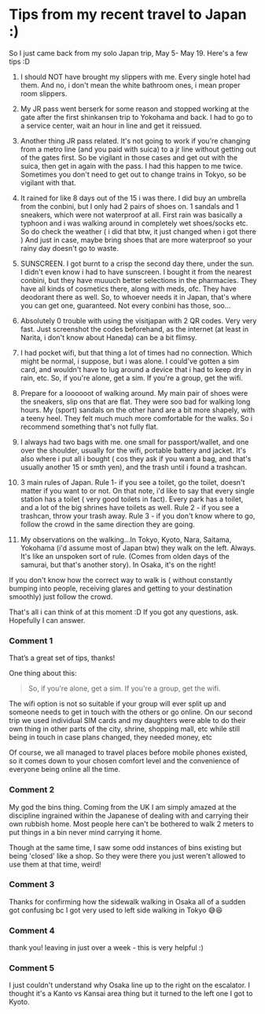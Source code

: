# Tips from my recent travel to Japan :)

So I just came back from my solo Japan trip, May 5- May 19. Here's a few tips :D  
  
1. I should NOT have brought my slippers with me. Every single hotel had them. And no, i don't mean the white bathroom ones, i mean proper room slippers.  
  
2. My JR pass went berserk for some reason and stopped working at the gate after the first shinkansen trip to Yokohama and back. I had to go to a service center, wait an hour in line and get it reissued.  
  
3. Another thing JR pass related. It's not going to work if you're changing from a metro line (and you paid with suica) to a jr line without getting out of the gates first. So be vigilant in those cases and get out with the suica, then get in again with the pass. I had this happen to me twice. Sometimes you don't need to get out to change trains in Tokyo, so be vigilant with that.  
  
4. It rained for like 8 days out of the 15 i was there. I did buy an umbrella from the conbini, but I only had 2 pairs of shoes on. 1 sandals and 1 sneakers, which were not waterproof at all. First rain was basically a typhoon and i was walking around in completely wet shoes/socks etc. So do check the weather ( i did that btw, it just changed when i got there ) And just in case, maybe bring shoes that are more waterproof so your rainy day doesn't go to waste.  
  
5. SUNSCREEN. I got burnt to a crisp the second day there, under the sun. I didn't even know i had to have sunscreen. I bought it from the nearest conbini, but they have muuuch better selections in the pharmacies. They have all kinds of cosmetics there, along with meds, ofc. They have deodorant there as well. So, to whoever needs it in Japan, that's where you can get one, guaranteed. Not every conbini has those, soo...  
  
6. Absolutely 0 trouble with using the visitjapan with 2 QR codes. Very very fast. Just screenshot the codes beforehand, as the internet (at least in Narita, i don't know about Haneda) can be a bit flimsy.  
  
7. I had pocket wifi, but that thing a lot of times had no connection. Which might be normal, i suppose, but i was alone. I could've gotten a sim card, and wouldn't have to lug around a device that i had to keep dry in rain, etc. So, if you're alone, get a sim. If you're a group, get the wifi.  
  
8. Prepare for a loooooot of walking around. My main pair of shoes were the sneakers, slip ons that are flat. They were soo bad for walking long hours. My (sport) sandals on the other hand are a bit more shapely, with a teeny heel. They felt much much more comfortable for the walks. So i recommend something that's not fully flat.  
  
9. I always had two bags with me. one small for passport/wallet, and one over the shoulder, usually for the wifi, portable battery and jacket. It's also where i put all i bought ( cos they ask if you want a bag, and that's usually another 15 or smth yen), and the trash until i found a trashcan.  
  
10. 3 main rules of Japan. Rule 1- if you see a toilet, go the toilet, doesn't matter if you want to or not. On that note, i'd like to say that every single station has a toilet ( very good toilets in fact). Every park has a toilet, and a lot of the big shrines have toilets as well. Rule 2 - if you see a trashcan, throw your trash away. Rule 3 - if you don't know where to go, follow the crowd in the same direction they are going.  
  
11. My observations on the walking...In Tokyo, Kyoto, Nara, Saitama, Yokohama (i'd assume most of Japan btw) they walk on the left. Always. It's like an unspoken sort of rule. (Comes from olden days of the samurai, but that's another story). In Osaka, it's on the right!  
If you don't know how the correct way to walk is ( without constantly bumping into people, receiving glares and getting to your destination smoothly) just follow the crowd.  
  
That's all i can think of at this moment :D If you got any questions, ask. Hopefully I can answer.

### Comment 1

That’s a great set of tips, thanks!

One thing about this:

> So, if you're alone, get a sim. If you're a group, get the wifi.

The wifi option is not so suitable if your group will ever split up and someone needs to get in touch with the others or go online. On our second trip we used individual SIM cards and my daughters were able to do their own thing in other parts of the city, shrine, shopping mall, etc while still being in touch in case plans changed, they needed money, etc

Of course, we all managed to travel places before mobile phones existed, so it comes down to your chosen comfort level and the convenience of everyone being online all the time.

### Comment 2

My god the bins thing. Coming from the UK I am simply amazed at the discipline ingrained within the Japanese of dealing with and carrying their own rubbish home.
Most people here can't be bothered to walk 2 meters to put things in a bin never mind carrying it home.

Though at the same time, I saw some odd instances of bins existing but being 'closed' like a shop. So they were there you just weren't allowed to use them at that time, weird!

### Comment 3

Thanks for confirming how the sidewalk walking in Osaka all of a sudden got confusing bc I got very used to left side walking in Tokyo 😅😆

### Comment 4

thank you!  leaving in just over a week - this is very helpful :)

### Comment 5

I just couldn't understand why Osaka line up to the right on the escalator. I thought it's a Kanto vs Kansai area thing but it turned to the left one I got to Kyoto.

